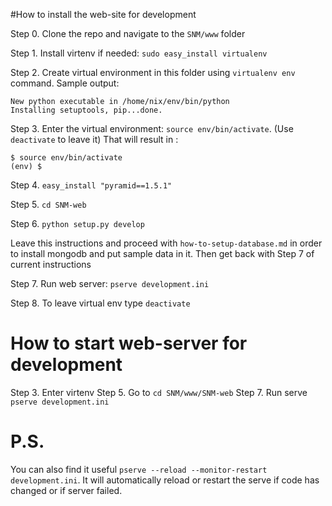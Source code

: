 
#How to install the web-site for development

Step 0. Clone the repo and navigate to the `SNM/www` folder

Step 1. Install virtenv if needed: `sudo easy_install virtualenv`

Step 2. Create virtual environment in this folder using `virtualenv env` command.
Sample output: 
```
New python executable in /home/nix/env/bin/python
Installing setuptools, pip...done.
```

Step 3. Enter the virtual environment: `source env/bin/activate`. (Use `deactivate` to leave it)
That will result in :
```
$ source env/bin/activate
(env) $
```

Step 4. `easy_install "pyramid==1.5.1"`

Step 5. `cd SNM-web`

Step 6. `python setup.py develop`

Leave this instructions and proceed with `how-to-setup-database.md` in order to install mongodb and put sample data in it.
Then get back with Step 7 of current instructions

Step 7. Run web server: `pserve development.ini`

Step 8. To leave virtual env type `deactivate`

# How to start web-server for development

Step 3. Enter virtenv
Step 5. Go to `cd SNM/www/SNM-web`
Step 7. Run serve `pserve development.ini`

# P.S.

You can also find it useful `pserve --reload --monitor-restart   development.ini`.
It will automatically reload or restart the serve if code has changed or if server failed.
